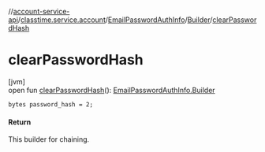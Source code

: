 //[account-service-api](../../../../index.md)/[classtime.service.account](../../index.md)/[EmailPasswordAuthInfo](../index.md)/[Builder](index.md)/[clearPasswordHash](clear-password-hash.md)

# clearPasswordHash

[jvm]\
open fun [clearPasswordHash](clear-password-hash.md)(): [EmailPasswordAuthInfo.Builder](index.md)

`bytes password_hash = 2;`

#### Return

This builder for chaining.
